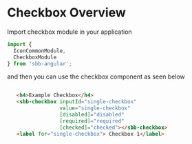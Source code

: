 # Checkbox Overview

Import checkbox module in your application

```ts
import {
  IconCommonModule,
  CheckboxModule
} from 'sbb-angular';
```
and then you can use the checkbox component as seen below

```html

   <h4>Example Checkbox</h4>
   <sbb-checkbox inputId="single-checkbox" 
                 value="single-checkbox" 
                 [disabled]="disabled" 
                 [required]="required"
                 [checked]="checked"></sbb-checkbox>
   <label for="single-checkbox"> Checkbox 1</label>

```
